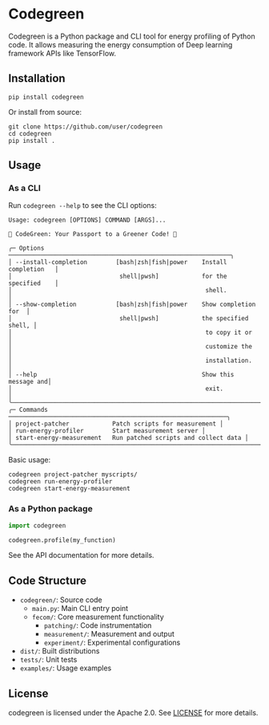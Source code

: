 # Codegreen

Codegreen is a Python package and CLI tool for energy profiling of Python code. It allows measuring the energy consumption of Deep learning framework APIs like TensorFlow.

## Installation

```
pip install codegreen
```

Or install from source:

```
git clone https://github.com/user/codegreen
cd codegreen
pip install .
```

## Usage

### As a CLI
Run `codegreen --help` to see the CLI options:

```
Usage: codegreen [OPTIONS] COMMAND [ARGS]...                              
                                                                          
🍃 CodeGreen: Your Passport to a Greener Code! 🍃                         
                                                                          
╭─ Options ──────────────────────────────────────────────────────────────╮
│ --install-completion        [bash|zsh|fish|power    Install completion   │
│                              shell|pwsh]            for the specified    │  
│                                                      shell.             │
│ --show-completion           [bash|zsh|fish|power    Show completion for  │
│                              shell|pwsh]            the specified shell, │
│                                                      to copy it or       │
│                                                      customize the       │
│                                                      installation.       │
│ --help                                              Show this message and│
│                                                      exit.               │  
╰────────────────────────────────────────────────────────────────────────╯
╭─ Commands ─────────────────────────────────────────────────────────────╮
│ project-patcher            Patch scripts for measurement │
│ run-energy-profiler        Start measurement server │   
│ start-energy-measurement   Run patched scripts and collect data │
╰────────────────────────────────────────────────────────────────────────╯
```

Basic usage:

```
codegreen project-patcher myscripts/
codegreen run-energy-profiler
codegreen start-energy-measurement
```

### As a Python package

```python
import codegreen

codegreen.profile(my_function)
```

See the API documentation for more details.

## Code Structure

- `codegreen/`: Source code
  - `main.py`: Main CLI entry point
  - `fecom/`: Core measurement functionality
    - `patching/`: Code instrumentation
    - `measurement/`: Measurement and output
    - `experiment/`: Experimental configurations
- `dist/`: Built distributions
- `tests/`: Unit tests
- `examples/`: Usage examples

<!-- 
## Contributing

Contributions to codegreen are welcome! See [CONTRIBUTING.md](CONTRIBUTING.md) for contribution guidelines.

Please file bug reports and feature requests on the GitHub issues page.
-->

## License

codegreen is licensed under the Apache 2.0. See [LICENSE](https://www.apache.org/licenses/LICENSE-2.0) for more details.
